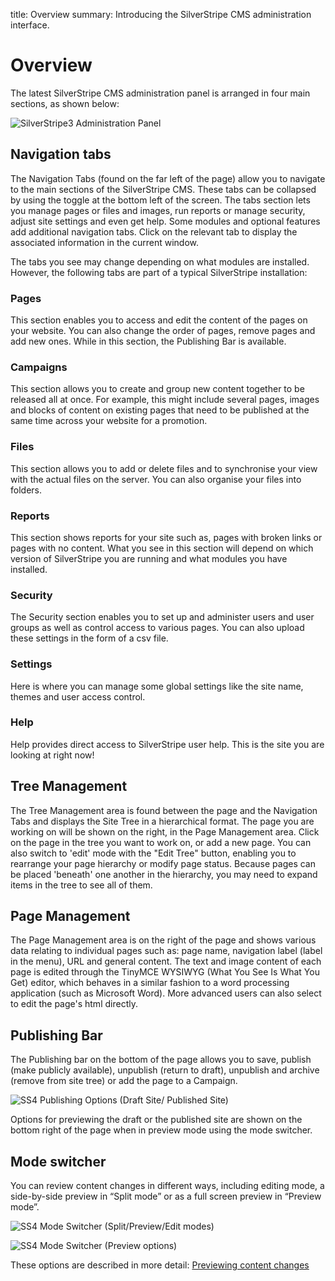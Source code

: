 title: Overview
summary: Introducing the SilverStripe CMS administration interface.


# Overview

The latest SilverStripe CMS administration panel is arranged in four main sections, as shown below:

![SilverStripe3 Administration Panel](/_images/basic-overview.png)

## Navigation tabs

The Navigation Tabs (found on the far left of the page) allow you to navigate to the main sections of the SilverStripe CMS. These tabs can be collapsed by using the toggle at the bottom left of the screen. The tabs section lets you manage pages or files and images, run reports or manage security, adjust site settings and even get help.  Some modules and optional features add additional navigation tabs. Click on the relevant tab to display the associated information in the current window.

The tabs you see may change depending on what modules are installed. However, the following tabs are part of a typical SilverStripe installation:

### Pages

This section enables you to access and edit the content of the pages on your website.  You can also change the order of pages, remove pages and add new ones.  While in this section, the Publishing Bar is available.

### Campaigns

This section allows you to create and group new content together to be released all at once. For example, this might include several pages, images and blocks of content on existing pages that need to be published at the same time across your website for a promotion.

### Files 

This section allows you to add or delete files and to synchronise your view with the actual files on the server.  You can also organise your files into folders.

### Reports

This section shows reports for your site such as, pages with broken links or pages with no content. What you see in this section will depend on which version of SilverStripe you are running and what modules you have installed.

### Security

The Security section enables you to set up and administer users and user groups as well as control access to various pages. You can also upload these settings in the form of a csv file.

### Settings

Here is where you can manage some global settings like the site name, themes and user access control.

### Help

Help provides direct access to SilverStripe user help. This is the site you are looking at right now!

## Tree Management

The Tree Management area is found between the page and the Navigation Tabs and displays the Site Tree in a hierarchical format. The page you are working on will be shown on the right, in the Page Management area.  Click on the page in the tree you want to work on, or add a new page. You can also switch to 'edit' mode with the "Edit Tree" button, enabling you to rearrange your page hierarchy or modify page status.  Because pages can be placed 'beneath' one another in the hierarchy, you may need to expand items in the tree to see all of them.

## Page Management

The Page Management area is on the right of the page and shows various data relating to individual pages such as: page name, navigation label (label in the menu), URL and general content.  The text and image content of each page is edited through the TinyMCE WYSIWYG (What You See Is What You Get) editor, which behaves in a similar fashion to a word processing application (such as Microsoft Word).  More advanced users can also select to edit the page's html directly.

## Publishing Bar

The Publishing bar on the bottom of the page allows you to save, publish (make publicly available), unpublish (return to draft), unpublish and archive (remove from site tree) or add the page to a Campaign. 

![SS4 Publishing Options (Draft Site/ Published Site)](/_images/publishing-options.png)

Options for previewing the draft or the published site are shown on the bottom right of the page when in preview mode using the mode switcher.

## Mode switcher
You can review content changes in different ways, including editing mode, a side-by-side preview in “Split mode” or as a full screen preview in “Preview mode”. 

![SS4 Mode Switcher (Split/Preview/Edit modes)](/_images/mode_switcher.png)

![SS4 Mode Switcher (Preview options)](/_preview-options.png)

These options are described in more detail: 
[Previewing content changes](https://userhelp.silverstripe.org/en/3.6/creating_pages_and_content/creating_and_editing_content/previewing_changes/)



